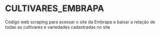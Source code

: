 # CULTIVARES_EMBRAPA
 Código web scraping para acessar o site da Embrapa e baixar a relação de todas as cultivares e variedades cadastradas no site
